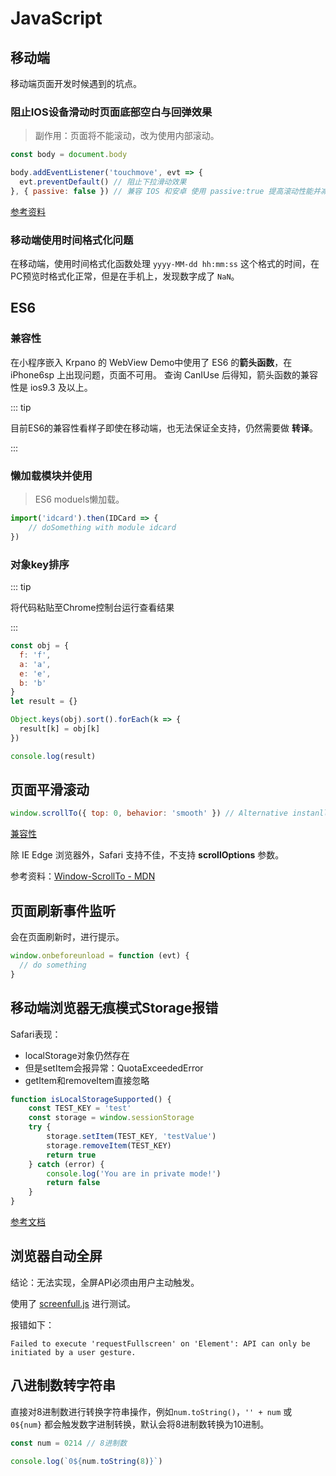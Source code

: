 # JavaScript

## 移动端

移动端页面开发时候遇到的坑点。

### 阻止IOS设备滑动时页面底部空白与回弹效果

> 副作用：页面将不能滚动，改为使用内部滚动。

``` js
const body = document.body

body.addEventListener('touchmove', evt => {
  evt.preventDefault() // 阻止下拉滑动效果
}, { passive: false }) // 兼容 IOS 和安卓 使用 passive:true 提高滚动性能并减少崩溃
```

[参考资料](https://segmentfault.com/a/1190000014134234)

### 移动端使用时间格式化问题

在移动端，使用时间格式化函数处理 `yyyy-MM-dd hh:mm:ss` 这个格式的时间，在PC预览时格式化正常，但是在手机上，发现数字成了 `NaN`。

## ES6

### 兼容性

在小程序嵌入 Krpano 的 WebView Demo中使用了 ES6 的**箭头函数**，在 iPhone6sp 上出现问题，页面不可用。
查询 CanIUse 后得知，箭头函数的兼容性是 ios9.3 及以上。

::: tip

目前ES6的兼容性看样子即使在移动端，也无法保证全支持，仍然需要做 **转译**。

:::

### 懒加载模块并使用

> ES6 moduels懒加载。

``` js
import('idcard').then(IDCard => {
    // doSomething with module idcard
})
```

### 对象key排序

::: tip

将代码粘贴至Chrome控制台运行查看结果

:::

``` js
const obj = {
  f: 'f',
  a: 'a',
  e: 'e',
  b: 'b'
}
let result = {}

Object.keys(obj).sort().forEach(k => {
  result[k] = obj[k]
})

console.log(result)
```

## 页面平滑滚动

``` js
window.scrollTo({ top: 0, behavior: 'smooth' }) // Alternative instanll as default
```

[兼容性](https://developer.mozilla.org/zh-CN/docs/Web/API/Window/scrollTo#%E6%B5%8F%E8%A7%88%E5%99%A8%E5%85%BC%E5%AE%B9%E6%80%A7)

除 IE Edge 浏览器外，Safari 支持不佳，不支持 **scrollOptions** 参数。

参考资料：[Window-ScrollTo - MDN](https://developer.mozilla.org/zh-CN/docs/Web/API/Window/scrollTo)

## 页面刷新事件监听

会在页面刷新时，进行提示。

``` js
window.onbeforeunload = function (evt) {
  // do something
}
```
## 移动端浏览器无痕模式Storage报错

Safari表现：

- localStorage对象仍然存在
- 但是setItem会报异常：QuotaExceededError
- getItem和removeItem直接忽略


``` js
function isLocalStorageSupported() {
    const TEST_KEY = 'test'
    const storage = window.sessionStorage
    try {
        storage.setItem(TEST_KEY, 'testValue')
        storage.removeItem(TEST_KEY)
        return true
    } catch (error) {
        console.log('You are in private mode!')
        return false
    }
}
```
[参考文档](https://my.oschina.net/jamesview/blog/2252926)

## 浏览器自动全屏

结论：无法实现，全屏API必须由用户主动触发。

使用了 [screenfull.js](https://github.com/sindresorhus/screenfull.js) 进行测试。

报错如下：

``` text
Failed to execute 'requestFullscreen' on 'Element': API can only be initiated by a user gesture.
```

## 八进制数转字符串

直接对8进制数进行转换字符串操作，例如`num.toString()`，`'' + num` 或 ``0${num}`` 都会触发数字进制转换，默认会将8进制数转换为10进制。

``` js
const num = 0214 // 8进制数

console.log(`0${num.toString(8)}`)
```
